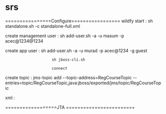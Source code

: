 # srs
================Configure=================
 wildfy start : sh standalone.sh -c standalone-full.xml
 
 create management user : sh add-user.sh -a -u masum -p acec@1234@1234  

  create app user :       sh add-user.sh -a -u murad -p acec@1234 -g guest

                         sh jboss-cli.sh 

                         connect 
 
 create topic :    jms-topic add --topic-address=RegCourseTopic --entries=topic/RegCourseTopic,java:jboss/exported/jms/topic/RegCourseTopic
  
  xml :            <jms-topic name="RegCourseTopic" entries="topic/RegCourseTopic java:jboss/exported/jms/topic/RegCourseTopic"/>
   
   
   
==================JTA ========================